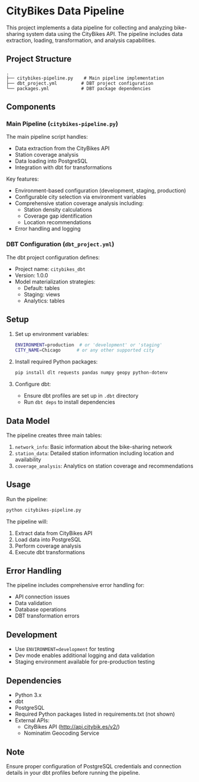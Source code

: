# CityBikes Data Pipeline

This project implements a data pipeline for collecting and analyzing bike-sharing system data using the CityBikes API. The pipeline includes data extraction, loading, transformation, and analysis capabilities.

## Project Structure

```
.
├── citybikes-pipeline.py    # Main pipeline implementation
├── dbt_project.yml         # DBT project configuration
└── packages.yml            # DBT package dependencies
```

## Components

### Main Pipeline (`citybikes-pipeline.py`)

The main pipeline script handles:

- Data extraction from the CityBikes API
- Station coverage analysis
- Data loading into PostgreSQL
- Integration with dbt for transformations

Key features:
- Environment-based configuration (development, staging, production)
- Configurable city selection via environment variables
- Comprehensive station coverage analysis including:
  - Station density calculations
  - Coverage gap identification
  - Location recommendations
- Error handling and logging

### DBT Configuration (`dbt_project.yml`)

The dbt project configuration defines:
- Project name: `citybikes_dbt`
- Version: 1.0.0
- Model materialization strategies:
  - Default: tables
  - Staging: views
  - Analytics: tables

## Setup

1. Set up environment variables:
   ```bash
   ENVIRONMENT=production  # or 'development' or 'staging'
   CITY_NAME=Chicago      # or any other supported city
   ```

2. Install required Python packages:
   ```bash
   pip install dlt requests pandas numpy geopy python-dotenv
   ```

3. Configure dbt:
   - Ensure dbt profiles are set up in `.dbt` directory
   - Run `dbt deps` to install dependencies

## Data Model

The pipeline creates three main tables:
1. `network_info`: Basic information about the bike-sharing network
2. `station_data`: Detailed station information including location and availability
3. `coverage_analysis`: Analytics on station coverage and recommendations

## Usage

Run the pipeline:
```bash
python citybikes-pipeline.py
```

The pipeline will:
1. Extract data from CityBikes API
2. Load data into PostgreSQL
3. Perform coverage analysis
4. Execute dbt transformations

## Error Handling

The pipeline includes comprehensive error handling for:
- API connection issues
- Data validation
- Database operations
- DBT transformation errors

## Development

- Use `ENVIRONMENT=development` for testing
- Dev mode enables additional logging and data validation
- Staging environment available for pre-production testing

## Dependencies

- Python 3.x
- dbt
- PostgreSQL
- Required Python packages listed in requirements.txt (not shown)
- External APIs:
  - CityBikes API (http://api.citybik.es/v2/)
  - Nominatim Geocoding Service

## Note

Ensure proper configuration of PostgreSQL credentials and connection details in your dbt profiles before running the pipeline.
